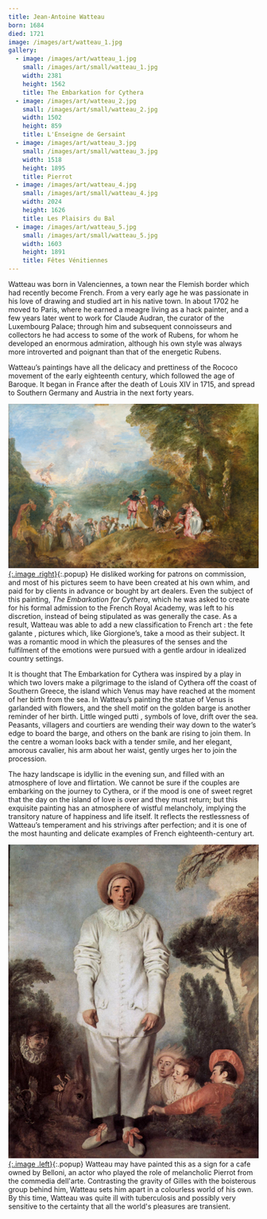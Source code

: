 ```yaml
---
title: Jean-Antoine Watteau
born: 1684
died: 1721
image: /images/art/watteau_1.jpg
gallery:
  - image: /images/art/watteau_1.jpg
    small: /images/art/small/watteau_1.jpg
    width: 2381
    height: 1562
    title: The Embarkation for Cythera
  - image: /images/art/watteau_2.jpg
    small: /images/art/small/watteau_2.jpg
    width: 1502
    height: 859
    title: L'Enseigne de Gersaint
  - image: /images/art/watteau_3.jpg
    small: /images/art/small/watteau_3.jpg
    width: 1518
    height: 1895
    title: Pierrot
  - image: /images/art/watteau_4.jpg
    small: /images/art/small/watteau_4.jpg
    width: 2024
    height: 1626
    title: Les Plaisirs du Bal
  - image: /images/art/watteau_5.jpg
    small: /images/art/small/watteau_5.jpg
    width: 1603
    height: 1891
    title: Fêtes Vénitiennes
---
```


Watteau was born in Valenciennes, a town near the Flemish border which had
recently become French. From a very early age he was passionate in his love of
drawing and studied art in his native town. In about 1702 he moved to Paris,
where he earned a meagre living as a hack painter, and a few years later went
to work for Claude Audran, the curator of the Luxembourg Palace; through him
and subsequent connoisseurs and collectors he had access to some of the work of
Rubens, for whom he developed an enormous admiration, although his own style
was always more introverted and poignant than that of the energetic Rubens.

Watteau’s paintings have all the delicacy and prettiness of the Rococo movement
of the early eighteenth century, which followed the age of Baroque.  It began
in France after the death of Louis XIV in 1715, and spread to Southern Germany
and Austria in the next forty years.

[![The Embarkation for Cythera](/images/art/watteau_1.jpg){:.image .right}](/images/art/watteau_1.jpg){:.popup}
He disliked working for patrons on commission, and most of his pictures seem to
have been created at his own whim, and paid for by clients in advance or bought
by art dealers. Even the subject of this painting, _The Embarkation for Cythera_,
which he was asked to create for his formal admission to the French Royal
Academy, was left to his discretion, instead of being stipulated as was
generally the case. As a result, Watteau was able to add a new classification
to French art : the fete galante , pictures which, like Giorgione’s, take a
mood as their subject.  It was a romantic mood in which the pleasures of the
senses and the fulfilment of the emotions were pursued with a gentle ardour in
idealized country settings.

It is thought that The Embarkation for Cythera was inspired by a play in which
two lovers make a pilgrimage to the island of Cythera off the coast of Southern
Greece, the island which Venus may have reached at the moment of her birth from
the sea. In Watteau’s painting the statue of Venus is garlanded with flowers,
and the shell motif on the golden barge is another reminder of her birth.
Little winged putti , symbols of love, drift over the sea. Peasants, villagers
and courtiers are wending their way down to the water’s edge to board the
barge, and others on the bank are rising to join them. In the centre a woman
looks back with a tender smile, and her elegant, amorous cavalier, his arm
about her waist, gently urges her to join the procession.

The hazy landscape is idyllic in the evening sun, and filled with an atmosphere
of love and flirtation. We cannot be sure if the couples are embarking on the
journey to Cythera, or if the mood is one of sweet regret that the day on the
island of love is over and they must return; but this exquisite painting has an
atmosphere of wistful melancholy, implying the transitory nature of happiness
and life itself. It reflects the restlessness of Watteau’s temperament and his
strivings after perfection; and it is one of the most haunting and delicate
examples of French eighteenth-century art.

[![Pierrot](/images/art/watteau_3.jpg){:.image .left}](/images/art/watteau_3.jpg){:.popup}
Watteau may have painted this as a sign for a cafe owned by Belloni, an actor
who played the role of melancholic Pierrot from the commedia dell'arte.
Contrasting the gravity of Gilles with the boisterous group behind him, Watteau
sets him apart in a colourless world of his own. By this time, Watteau was
quite ill with tuberculosis and possibly very sensitive to the certainty that
all the world's pleasures are transient.
